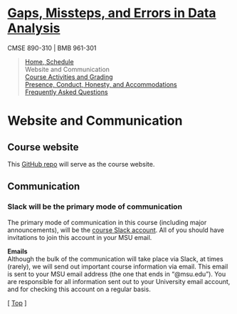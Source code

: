 # [Gaps, Missteps, and Errors in Data Analysis](https://github.com/krishnanlab/teaching/edit/master/2021-fall_statgaps)
CMSE 890-310 | BMB 961-301

>[Home, Schedule](https://github.com/krishnanlab/teaching/edit/master/2021-fall_statgaps/README.md)  
>Website and Communication  
>[Course Activities and Grading](https://github.com/krishnanlab/teaching/blob/master/2021-fall_statgaps/course-activities-grading.md)  
>[Presence, Conduct, Honesty, and Accommodations](https://github.com/krishnanlab/teaching/blob/master/2021-fall_statgaps/policies.md)  
>[Frequently Asked Questions](https://github.com/krishnanlab/teaching/tree/master/2021-fall_statgaps/frequently-asked-questions.md)


# Website and Communication

## Course website
This [GitHub repo](https://github.com/krishnanlab/teaching/edit/master/2021-fall_statgaps) will serve as the course website.  

## Communication
### Slack will be the primary mode of communication
The primary mode of communication in this course (including major announcements), will be the [course Slack account](https://statgaps2021.slack.com). All of you should have invitations to join this account in your MSU email.  

**Emails**  
Although the bulk of the communication will take place via Slack, at times (rarely), we will send out important course information via email. This email is sent to your MSU email address (the one that ends in “@msu.edu”). You are responsible for all information sent out to your University email account, and for checking this account on a regular basis.

\[ [Top](https://github.com/krishnanlab/teaching/blob/master/2021-fall_statgaps/README.md#gaps-missteps-and-errors-in-data-analysis) ]
